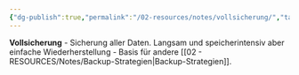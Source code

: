 ```yaml
---
{"dg-publish":true,"permalink":"/02-resources/notes/vollsicherung/","tags":["backup/typ","sicherung/komplett"],"noteIcon":"","updated":"2025-08-28T20:50:30.000+02:00"}
---
```



**Vollsicherung** - Sicherung aller Daten.
Langsam und speicherintensiv aber einfache Wiederherstellung - Basis für andere [[02 - RESOURCES/Notes/Backup-Strategien\|Backup-Strategien]].